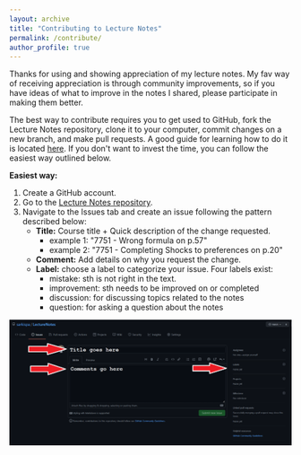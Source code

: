 ```yaml
---
layout: archive
title: "Contributing to Lecture Notes"
permalink: /contribute/
author_profile: true
---
```


Thanks for using and showing appreciation of my lecture notes. My fav way of receiving appreciation is through community improvements, so if you have ideas of what to improve in the notes I shared, please participate in making them better.

The best way to contribute requires you to get used to GitHub, fork the Lecture Notes repository, clone it to your computer, commit changes on a new branch, and make pull requests. A good guide for learning how to do it is located [here](https://github.com/firstcontributions/first-contributions). If you don't want to invest the time, you can follow the easiest way outlined below.

**Easiest way:**
1. Create a GitHub account.
2. Go to the [Lecture Notes repository](https://github.com/sarkispa/LectureNotes/).
3. Navigate to the Issues tab and create an issue following the pattern described below:
    - **Title:** Course title + Quick description of the change requested.
        - example 1: "7751 - Wrong formula on p.57"
        - example 2: "7751 - Completing Shocks to preferences on p.20"
    - **Comment:** Add details on why you request the change.
    - **Label:** choose a label to categorize your issue. Four labels exist:
        - mistake: sth is not right in the text.
        - improvement: sth needs to be improved on or completed
        - discussion: for discussing topics related to the notes
        - question: for asking a question about the notes

![6628a08dd753d35369ccda4be1655e23.png](_resources/4eac26a87d87446285df54b82eb3adb6.png)

